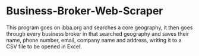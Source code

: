# Business-Broker-Web-Scraper
This program goes on ibba.org and searches a core geography, it then goes through every business broker in that searched geography and saves their name, phone number, email, company name and address, writing it to a CSV file to be opened in Excel.
